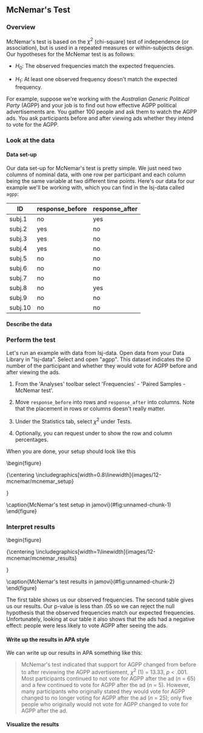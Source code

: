 ## McNemar's Test



### Overview

McNemar's test is based on the $\chi^2$ (chi-square) test of independence (or association), but is used in a repeated measures or within-subjects design. Our hypotheses for the McNemar test is as follows:

-   $H_0$: The observed frequencies match the expected frequencies.

-   $H_1$: At least one observed frequency doesn't match the expected frequency.

For example, suppose we're working with the *Australian Generic Political Party* (AGPP) and your job is to find out how effective AGPP political advertisements are. You gather 100 people and ask them to watch the AGPP ads. You ask participants before and after viewing ads whether they intend to vote for the AGPP.

### Look at the data

#### Data set-up

Our data set-up for McNemar's test is pretty simple. We just need two columns of nominal data, with one row per participant and each column being the same variable at two different time points. Here's our data for our example we'll be working with, which you can find in the lsj-data called `agpp`:

| ID      | response_before | response_after |
|---------|-----------------|----------------|
| subj.1  | no              | yes            |
| subj.2  | yes             | no             |
| subj.3  | yes             | no             |
| subj.4  | yes             | no             |
| subj.5  | no              | no             |
| subj.6  | no              | no             |
| subj.7  | no              | no             |
| subj.8  | no              | yes            |
| subj.9  | no              | no             |
| subj.10 | no              | no             |

#### Describe the data

### Perform the test

Let's run an example with data from lsj-data. Open data from your Data Library in "lsj-data". Select and open "agpp". This dataset indicates the ID number of the participant and whether they would vote for AGPP before and after viewing the ads.

1.  From the 'Analyses' toolbar select 'Frequencies' - 'Paired Samples - McNemar test'.

2.  Move `response_before` into rows and `response_after` into columns. Note that the placement in rows or columns doesn't really matter.

3.  Under the Statistics tab, select $\chi^2$ under Tests.

4.  Optionally, you can request under to show the row and column percentages.

When you are done, your setup should look like this

\begin{figure}

{\centering \includegraphics[width=0.8\linewidth]{images/12-mcnemar/mcnemar_setup} 

}

\caption{McNemar's test setup in jamovi}(\#fig:unnamed-chunk-1)
\end{figure}

### Interpret results

\begin{figure}

{\centering \includegraphics[width=1\linewidth]{images/12-mcnemar/mcnemar_results} 

}

\caption{McNemar's test results in jamovi}(\#fig:unnamed-chunk-2)
\end{figure}

The first table shows us our observed frequencies. The second table gives us our results. Our p-value is less than .05 so we can reject the null hypothesis that the observed frequencies match our expected frequencies. Unfortunately, looking at our table it also shows that the ads had a negative effect: people were less likely to vote AGPP after seeing the ads.

#### Write up the results in APA style

We can write up our results in APA something like this:

> McNemar's test indicated that support for AGPP changed from before to after reviewing the AGPP advertisement, $\chi^2$ (1) = 13.33, *p* \< .001. Most participants continued to not vote for AGPP after the ad (*n* = 65) and a few continued to vote for AGPP after the ad (*n* = 5). However, many participants who originally stated they would vote for AGPP changed to no longer voting for AGPP after the ad (*n* = 25); only five people who originally would not vote for AGPP changed to vote for AGPP after the ad.

#### Visualize the results
